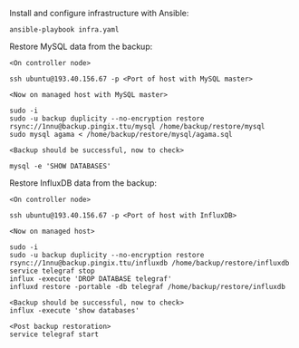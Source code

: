 Install and configure infrastructure with Ansible:

    ansible-playbook infra.yaml

Restore MySQL data from the backup:

    <On controller node>

    ssh ubuntu@193.40.156.67 -p <Port of host with MySQL master>

    <Now on managed host with MySQL master>

    sudo -i
    sudo -u backup duplicity --no-encryption restore rsync://1nnu@backup.pingix.ttu/mysql /home/backup/restore/mysql
    sudo mysql agama < /home/backup/restore/mysql/agama.sql

    <Backup should be successful, now to check>

    mysql -e 'SHOW DATABASES'

Restore InfluxDB data from the backup:

    <On controller node>

    ssh ubuntu@193.40.156.67 -p <Port of host with InfluxDB>

    <Now on managed host>

    sudo -i
    sudo -u backup duplicity --no-encryption restore rsync://1nnu@backup.pingix.ttu/influxdb /home/backup/restore/influxdb
    service telegraf stop
    influx -execute 'DROP DATABASE telegraf'
    influxd restore -portable -db telegraf /home/backup/restore/influxdb

    <Backup should be successful, now to check>
    influx -execute 'show databases'

    <Post backup restoration>
    service telegraf start
